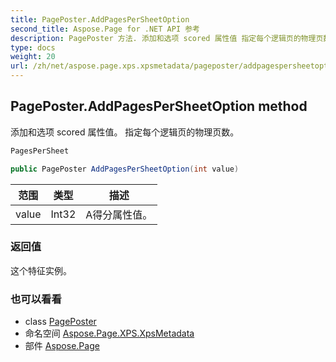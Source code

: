 ```yaml
---
title: PagePoster.AddPagesPerSheetOption
second_title: Aspose.Page for .NET API 参考
description: PagePoster 方法. 添加和选项 scored 属性值 指定每个逻辑页的物理页数
type: docs
weight: 20
url: /zh/net/aspose.page.xps.xpsmetadata/pageposter/addpagespersheetoption/
---
```

## PagePoster.AddPagesPerSheetOption method

添加和选项 scored 属性值。 指定每个逻辑页的物理页数。

```csharp
PagesPerSheet
```

```csharp
public PagePoster AddPagesPerSheetOption(int value)
```

| 范围 | 类型 | 描述 |
| --- | --- | --- |
| value | Int32 | A得分属性值。 |

### 返回值

这个特征实例。

### 也可以看看

* class [PagePoster](../)
* 命名空间 [Aspose.Page.XPS.XpsMetadata](../../pageposter/)
* 部件 [Aspose.Page](../../../)


